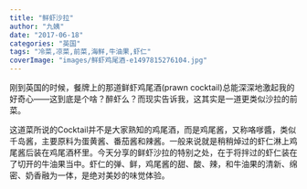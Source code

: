 ```yaml
---
title: "鲜虾沙拉"
author: "九姨"
date: "2017-06-18"
categories: "英国"
tags: "冷菜,凉菜,前菜,海鲜,牛油果,虾仁"
coverImage: "images/鲜虾鸡尾酒-e1497815276104.jpg"
---
```


刚到英国的时候，餐牌上的那道鲜虾鸡尾酒(prawn cocktail)总能深深地激起我的好奇心——这到底是个啥？醉虾么？而现实告诉我，这其实是一道更类似沙拉的前菜。

这道菜所说的Cocktail并不是大家熟知的鸡尾酒，而是鸡尾酱，又称咯嗲醬，类似千岛酱，主要原料为蛋黄酱、番茄酱和辣酱。一般来说就是稍稍焯过的虾仁淋上鸡尾酱后装在鸡尾酒杯里。今天分享的鲜虾沙拉的特别之处，在于将拌过的虾仁装在了切开的牛油果当中。虾仁的弹、鲜，鸡尾酱的甜、酸、辣，和牛油果的清新、绵密、奶香融为一体，是绝对美妙的味觉体验。
